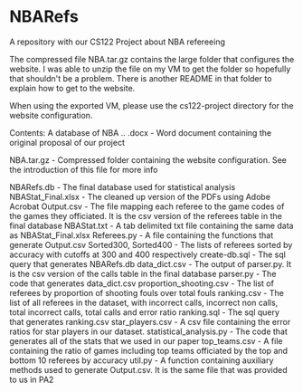 # NBARefs
A repository with our CS122 Project about NBA refereeing

The compressed file NBA.tar.gz contains the large folder that configures the website. I was able to unzip the file on my VM to get the folder so hopefully that shouldn't be a problem. There is another README in that folder to explain how to get to the website.

When using the exported VM, please use the cs122-project directory for the website configuration.

Contents:
A database of NBA .. .docx - Word document containing the original proposal of our project

NBA.tar.gz - Compressed folder containing the website configuration. See the introduction of this file for more info

NBARefs.db - The final database used for statistical analysis
NBAStat_Final.xlsx - The cleaned up version of the PDFs using Adobe Acrobat
Output.csv - The file mapping each referee to the game codes of the games they officiated. It is the csv version of the referees table in the final database
NBAStat.txt - A tab delimited txt file containing the same data as NBAStat_Final.xlsx
Referees.py - A file containing the functions that generate Output.csv
Sorted300, Sorted400 - The lists of referees sorted by accuracy with cutoffs at 300 and 400 respectively
create-db.sql - The sql query that generates NBARefs.db
data_dict.csv - The output of parser.py. It is the csv version of the calls table in the final database
parser.py - The code that generates data_dict.csv
proportion_shooting.csv - The list of referees by proportion of shooting fouls over total fouls
ranking.csv - The list of all referees in the dataset, with incorrect calls, incorrect non calls, total incorrect calls, total calls and error ratio
ranking.sql - The sql query that generates ranking.csv
star_players.csv - A csv file containing the error ratios for star players in our dataset.
statistical_analysis.py - The code that generates all of the stats that we used in our paper
top_teams.csv - A file containing the ratio of games including top teams officiated by the top and bottom 10 referees by accuracy
util.py - A function containing auxiliary methods used to generate Output.csv. It is the same file that was provided to us in PA2
